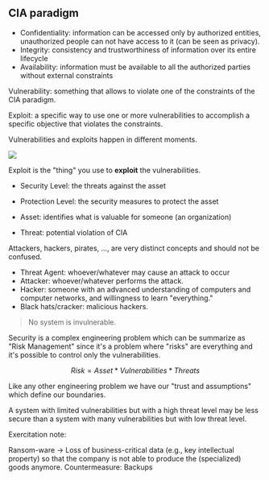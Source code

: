 ## CIA paradigm

- Confidentiality: information can be accessed only by authorized entities, unauthorized people can not have access to it (can be seen as privacy). 
- Integrity: consistency and trustworthiness of information over its entire lifecycle
- Availability: information must be available to all the authorized parties without external constraints


Vulnerability: something that allows to violate one of the constraints of the CIA paradigm.


Exploit: a specific way to use one or more vulnerabilities to accomplish a specific objective that violates the constraints. 

Vulnerabilities and exploits happen in different moments. 

![](a71e0c974a699a490e6b1328b73ef8c8.png)

Exploit is the "thing" you use to **exploit** the vulnerabilities. 

- Security Level: the threats against the asset 
- Protection Level: the security measures to protect the asset 

- Asset: identifies what is valuable for someone (an organization)
- Threat: potential violation of CIA

Attackers, hackers, pirates, ..., are very distinct concepts and should not be confused.

- Threat Agent: whoever/whatever may cause an attack to occur
- Attacker: whoever/whatever performs the attack.
- Hacker: someone with an advanced understanding of computers and computer networks, and willingness to learn "everything."
- Black hats/cracker: malicious hackers.


> No system is invulnerable.


Security is a complex engineering problem which can be summarize as "Risk Management" since it's a problem where "risks" are everything and it's possible to control only the vulnerabilities. 


$$Risk = Asset * Vulnerabilities * Threats$$

Like any other engineering problem we have our "trust and assumptions" which define our boundaries. 


A system with limited vulnerabilities but with a high threat level may be less secure than a system with many vulnerabilities but with low threat level.


Exercitation note: 

Ransom-ware -> Loss of business-critical data (e.g., key intellectual property) so that the company is not able to produce the (specialized) goods anymore. Countermeasure: Backups 


